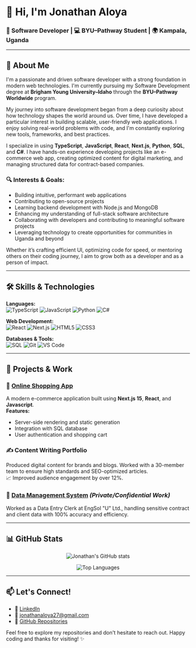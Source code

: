 # 👋 Hi, I'm Jonathan Aloya

### 🚀 Software Developer | 💻 BYU–Pathway Student | 🌍 Kampala, Uganda

---

## 🧠 About Me

I'm a passionate and driven software developer with a strong foundation in modern web technologies. I'm currently pursuing my Software Development degree at **Brigham Young University–Idaho** through the **BYU–Pathway Worldwide** program.

My journey into software development began from a deep curiosity about how technology shapes the world around us. Over time, I have developed a particular interest in building scalable, user-friendly web applications. I enjoy solving real-world problems with code, and I'm constantly exploring new tools, frameworks, and best practices.

I specialize in using **TypeScript**, **JavaScript**, **React**, **Next.js**, **Python**, **SQL**, and **C#**. I have hands-on experience developing projects like an e-commerce web app, creating optimized content for digital marketing, and managing structured data for contract-based companies.

### 🔍 Interests & Goals:
- Building intuitive, performant web applications
- Contributing to open-source projects
- Learning backend development with Node.js and MongoDB
- Enhancing my understanding of full-stack software architecture
- Collaborating with developers and contributing to meaningful software projects
- Leveraging technology to create opportunities for communities in Uganda and beyond

Whether it’s crafting efficient UI, optimizing code for speed, or mentoring others on their coding journey, I aim to grow both as a developer and as a person of impact.

---

## 🛠️ Skills & Technologies

**Languages:**  
![TypeScript](https://img.shields.io/badge/TypeScript-007ACC?style=for-the-badge&logo=typescript&logoColor=white)
![JavaScript](https://img.shields.io/badge/JavaScript-F7DF1E?style=for-the-badge&logo=javascript&logoColor=black)
![Python](https://img.shields.io/badge/Python-3776AB?style=for-the-badge&logo=python&logoColor=white)
![C#](https://img.shields.io/badge/C%23-239120?style=for-the-badge&logo=c-sharp&logoColor=white)

**Web Development:**  
![React](https://img.shields.io/badge/React-20232A?style=for-the-badge&logo=react&logoColor=61DAFB)
![Next.js](https://img.shields.io/badge/Next.js-000000?style=for-the-badge&logo=nextdotjs&logoColor=white)
![HTML5](https://img.shields.io/badge/HTML5-E34F26?style=for-the-badge&logo=html5&logoColor=white)
![CSS3](https://img.shields.io/badge/CSS3-1572B6?style=for-the-badge&logo=css3&logoColor=white)

**Databases & Tools:**  
![SQL](https://img.shields.io/badge/SQL-4479A1?style=for-the-badge&logo=postgresql&logoColor=white)
![Git](https://img.shields.io/badge/Git-F05032?style=for-the-badge&logo=git&logoColor=white)
![VS Code](https://img.shields.io/badge/VS%20Code-007ACC?style=for-the-badge&logo=visualstudiocode&logoColor=white)

---

## 📂 Projects & Work

### 🛒 [Online Shopping App](https://github.com/jonathanaloya/e-comm)
A modern e-commerce application built using **Next.js 15**, **React**, and **Javascript**.  
**Features:**  
- Server-side rendering and static generation  
- Integration with SQL database  
- User authentication and shopping cart

### ✍️ Content Writing Portfolio
Produced digital content for brands and blogs. Worked with a 30-member team to ensure high standards and SEO-optimized articles.  
📈 Improved audience engagement by over 12%.

### 🧾 [Data Management System](#) *(Private/Confidential Work)*
Worked as a Data Entry Clerk at EngSol "U" Ltd., handling sensitive contract and client data with 100% accuracy and efficiency.

---

## 📊 GitHub Stats

<p align="center">
  <img src="https://github-readme-stats.vercel.app/api?username=jonathanaloya&show_icons=true&theme=github_dark" alt="Jonathan's GitHub stats" />
</p>

<p align="center">
  <img src="https://github-readme-stats.vercel.app/api/top-langs/?username=jonathanaloya&layout=compact&theme=github_dark" alt="Top Languages" />
</p>

---

## 📫 Let's Connect!

- 💼 [LinkedIn](https://www.linkedin.com/in/aloya-jonathan-547781269)  
- 📧 jonathanaloya27@gmail.com  
- 🧰 [GitHub Repositories](https://github.com/jonathanaloya?tab=repositories)

Feel free to explore my repositories and don't hesitate to reach out. Happy coding and thanks for visiting! ✨
